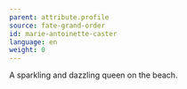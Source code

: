 ```yaml
---
parent: attribute.profile
source: fate-grand-order
id: marie-antoinette-caster
language: en
weight: 0
---
```


A sparkling and dazzling queen on the beach.
